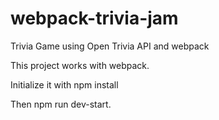 # webpack-trivia-jam
Trivia Game using Open Trivia API and webpack

 This project works with webpack.
 
 Initialize it with npm install
 
 Then npm run dev-start.

